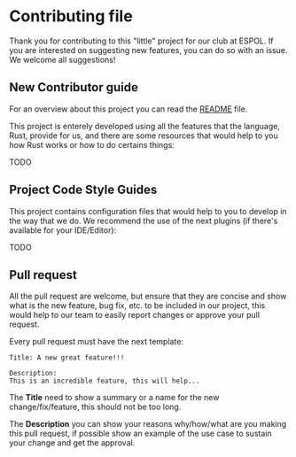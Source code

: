 # Contributing file

Thank you for contributing to this "little" project for our club at ESPOL. If you are
interested on suggesting new features, you can do so with an issue. We welcome all suggestions!

## New Contributor guide

For an overview about this project you can read the [README](README.md) file.

This project is enterely developed using all the features that the language, Rust,
provide for us, and there are some resources that would help to you how Rust works
or how to do certains things:

TODO

## Project Code Style Guides

This project contains configuration files that would help to you to develop in the way
that we do. We recommend the use of the next plugins (if there's available for your IDE/Editor):

TODO

## Pull request

All the pull request are welcome, but ensure that they are concise and show what is the
new feature, bug fix, etc. to be included in our project, this would help to our team
to easily report changes or approve your pull request.

Every pull request must have the next template:

```text
Title: A new great feature!!!

Description:
This is an incredible feature, this will help...
```

The **Title** need to show a summary or a name for the new change/fix/feature, this should not
be too long.

The **Description** you can show your reasons why/how/what are you making this pull request, if
possible show an example of the use case to sustain your change and get the approval.
